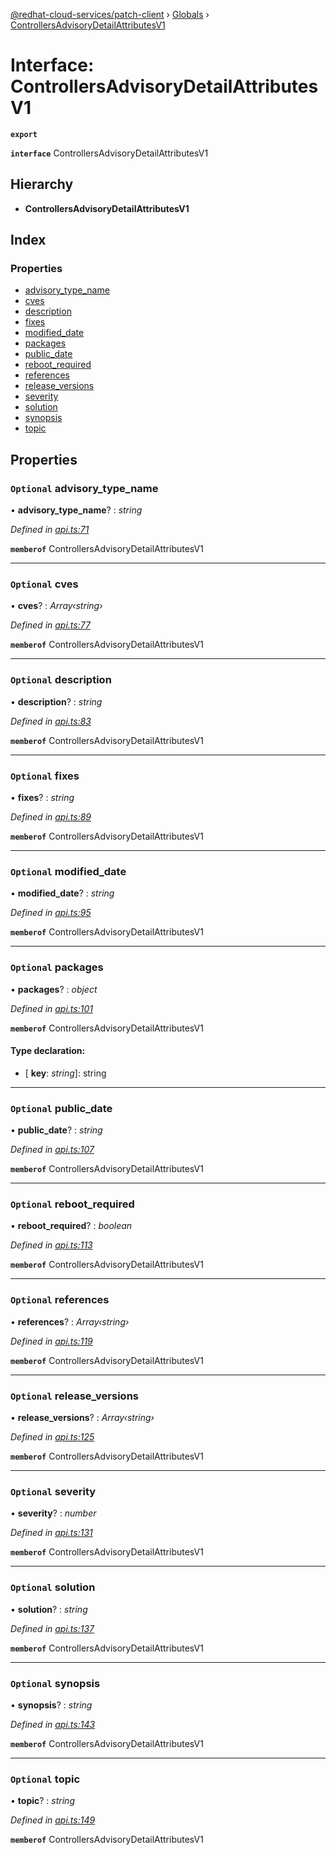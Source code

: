 [@redhat-cloud-services/patch-client](../README.md) › [Globals](../globals.md) › [ControllersAdvisoryDetailAttributesV1](controllersadvisorydetailattributesv1.md)

# Interface: ControllersAdvisoryDetailAttributesV1

**`export`** 

**`interface`** ControllersAdvisoryDetailAttributesV1

## Hierarchy

* **ControllersAdvisoryDetailAttributesV1**

## Index

### Properties

* [advisory_type_name](controllersadvisorydetailattributesv1.md#optional-advisory_type_name)
* [cves](controllersadvisorydetailattributesv1.md#optional-cves)
* [description](controllersadvisorydetailattributesv1.md#optional-description)
* [fixes](controllersadvisorydetailattributesv1.md#optional-fixes)
* [modified_date](controllersadvisorydetailattributesv1.md#optional-modified_date)
* [packages](controllersadvisorydetailattributesv1.md#optional-packages)
* [public_date](controllersadvisorydetailattributesv1.md#optional-public_date)
* [reboot_required](controllersadvisorydetailattributesv1.md#optional-reboot_required)
* [references](controllersadvisorydetailattributesv1.md#optional-references)
* [release_versions](controllersadvisorydetailattributesv1.md#optional-release_versions)
* [severity](controllersadvisorydetailattributesv1.md#optional-severity)
* [solution](controllersadvisorydetailattributesv1.md#optional-solution)
* [synopsis](controllersadvisorydetailattributesv1.md#optional-synopsis)
* [topic](controllersadvisorydetailattributesv1.md#optional-topic)

## Properties

### `Optional` advisory_type_name

• **advisory_type_name**? : *string*

*Defined in [api.ts:71](https://github.com/RedHatInsights/javascript-clients/blob/daadefd7/packages/patch/api.ts#L71)*

**`memberof`** ControllersAdvisoryDetailAttributesV1

___

### `Optional` cves

• **cves**? : *Array‹string›*

*Defined in [api.ts:77](https://github.com/RedHatInsights/javascript-clients/blob/daadefd7/packages/patch/api.ts#L77)*

**`memberof`** ControllersAdvisoryDetailAttributesV1

___

### `Optional` description

• **description**? : *string*

*Defined in [api.ts:83](https://github.com/RedHatInsights/javascript-clients/blob/daadefd7/packages/patch/api.ts#L83)*

**`memberof`** ControllersAdvisoryDetailAttributesV1

___

### `Optional` fixes

• **fixes**? : *string*

*Defined in [api.ts:89](https://github.com/RedHatInsights/javascript-clients/blob/daadefd7/packages/patch/api.ts#L89)*

**`memberof`** ControllersAdvisoryDetailAttributesV1

___

### `Optional` modified_date

• **modified_date**? : *string*

*Defined in [api.ts:95](https://github.com/RedHatInsights/javascript-clients/blob/daadefd7/packages/patch/api.ts#L95)*

**`memberof`** ControllersAdvisoryDetailAttributesV1

___

### `Optional` packages

• **packages**? : *object*

*Defined in [api.ts:101](https://github.com/RedHatInsights/javascript-clients/blob/daadefd7/packages/patch/api.ts#L101)*

**`memberof`** ControllersAdvisoryDetailAttributesV1

#### Type declaration:

* \[ **key**: *string*\]: string

___

### `Optional` public_date

• **public_date**? : *string*

*Defined in [api.ts:107](https://github.com/RedHatInsights/javascript-clients/blob/daadefd7/packages/patch/api.ts#L107)*

**`memberof`** ControllersAdvisoryDetailAttributesV1

___

### `Optional` reboot_required

• **reboot_required**? : *boolean*

*Defined in [api.ts:113](https://github.com/RedHatInsights/javascript-clients/blob/daadefd7/packages/patch/api.ts#L113)*

**`memberof`** ControllersAdvisoryDetailAttributesV1

___

### `Optional` references

• **references**? : *Array‹string›*

*Defined in [api.ts:119](https://github.com/RedHatInsights/javascript-clients/blob/daadefd7/packages/patch/api.ts#L119)*

**`memberof`** ControllersAdvisoryDetailAttributesV1

___

### `Optional` release_versions

• **release_versions**? : *Array‹string›*

*Defined in [api.ts:125](https://github.com/RedHatInsights/javascript-clients/blob/daadefd7/packages/patch/api.ts#L125)*

**`memberof`** ControllersAdvisoryDetailAttributesV1

___

### `Optional` severity

• **severity**? : *number*

*Defined in [api.ts:131](https://github.com/RedHatInsights/javascript-clients/blob/daadefd7/packages/patch/api.ts#L131)*

**`memberof`** ControllersAdvisoryDetailAttributesV1

___

### `Optional` solution

• **solution**? : *string*

*Defined in [api.ts:137](https://github.com/RedHatInsights/javascript-clients/blob/daadefd7/packages/patch/api.ts#L137)*

**`memberof`** ControllersAdvisoryDetailAttributesV1

___

### `Optional` synopsis

• **synopsis**? : *string*

*Defined in [api.ts:143](https://github.com/RedHatInsights/javascript-clients/blob/daadefd7/packages/patch/api.ts#L143)*

**`memberof`** ControllersAdvisoryDetailAttributesV1

___

### `Optional` topic

• **topic**? : *string*

*Defined in [api.ts:149](https://github.com/RedHatInsights/javascript-clients/blob/daadefd7/packages/patch/api.ts#L149)*

**`memberof`** ControllersAdvisoryDetailAttributesV1
